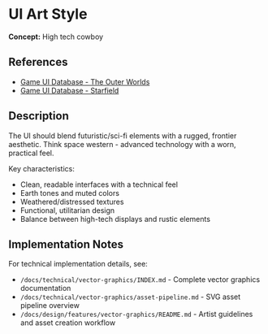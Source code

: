 # UI Art Style

**Concept:** High tech cowboy

## References

- [Game UI Database - The Outer Worlds](https://www.gameuidatabase.com/gameData.php?id=600)
- [Game UI Database - Starfield](https://www.gameuidatabase.com/gameData.php?id=1450)

## Description

The UI should blend futuristic/sci-fi elements with a rugged, frontier aesthetic. Think space western - advanced technology with a worn, practical feel.

Key characteristics:
- Clean, readable interfaces with a technical feel
- Earth tones and muted colors
- Weathered/distressed textures
- Functional, utilitarian design
- Balance between high-tech displays and rustic elements

## Implementation Notes

For technical implementation details, see:
- `/docs/technical/vector-graphics/INDEX.md` - Complete vector graphics documentation
- `/docs/technical/vector-graphics/asset-pipeline.md` - SVG asset pipeline overview
- `/docs/design/features/vector-graphics/README.md` - Artist guidelines and asset creation workflow
